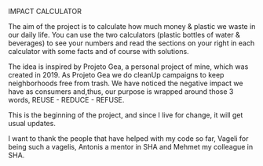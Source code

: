 IMPACT CALCULATOR 

The aim of the project is to calculate how much money & plastic we waste in our daily life. 
You can use the two calculators (plastic bottles of water & beverages) to see your numbers and read the sections on your right in each calculator with some facts and of course with solutions.

The idea is inspired by Projeto Gea, a personal project of mine, which was created in 2019. As Projeto Gea we do cleanUp campaigns to keep neighborhoods free from trash. We have noticed the negative impact we have as consumers and,thus, our purpose is wrapped around those 3 words, REUSE - REDUCE - REFUSE. 

This is the beginning of the project, and since I live for change, it will get usual updates. 

I want to thank the people that have helped with my code so far, Vageli for being such a vagelis, Antonis a mentor in SHA and Mehmet my colleague in SHA. 
